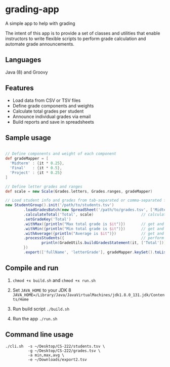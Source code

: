 # grading-app
A simple app to help with grading

The intent of this app is to provide a set of classes and utilities that enable instructors to write flexible scripts to perform grade calculation and automate grade announcements.

## Languages
Java (8) and Groovy

## Features
* Load data from CSV or TSV files
* Define grade components and weights
* Calculate total grades per student
* Announce individual grades via email
* Build reports and save in spreadsheets

## Sample usage
```groovy

// Define components and weight of each component
def gradeMapper = [
  'Midterm' : {it * 0.25},
  'Final'   : {it * 0.5},
  'Project' : {it * 0.25}
]

// Define letter grades and ranges
def scale = new Scale(Grades.letters, Grades.ranges, gradeMapper)

// Load student info and grades from tab-separated or comma-separated files and perform calculations
new StudentGroup().init('/path/to/students.tsv')
        .loadGradesBatch(new SpreadSheet('/path/to/grades.tsv', ['Midterm', 'Final', 'Project']))
        .calculateTotal('Total', scale)                     // calculates total scores using the formula
        .setGradeKey('Total')
        .withMax({println("Max total grade is $it")})       // get and print maximum
        .withMin({println("Min total grade is $it")})       // get and print minimum
        .withAverage({println("Average is $it")})           // get and print average
        .processStudents({                                  // perform any task on each student (print, email grade etc.)
                println(GradeUtils.buildGradesStatement(it, ['Total']))
        })
        .export(['fullName', 'letterGrade'], gradeMapper.keySet().toList() + ['Total'], getPath('/path/to/report.tsv'))
```

## Compile and run
1. `chmod +x build.sh` and `chmod +x run.sh`

2. Set `JAVA_HOME` to your JDK 8
`JAVA_HOME=/Library/Java/JavaVirtualMachines/jdk1.8.0_131.jdk/Contents/Home`

3. Run build script
`./build.sh`

4. Run the app
`./run.sh`

## Command line usage
```
./cli.sh  -s ~/Desktop/CS-222/students.tsv \
          -g ~/Desktop/CS-222/grades.tsv \
          -a min,max,avg \
          -e ~/Downloads/export2.tsv
```
